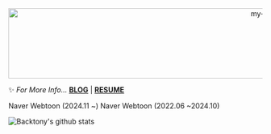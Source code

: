 <div align="center">
 <img src="https://github.com/backtony/backtony.github.io/blob/master/assets/img/readmelogo.gif" alt="my-logo" height="140" width="1000">
</div>
  


✨ *For More Info...* **[BLOG](https://backtony.tistory.com)** | **[RESUME](https://backtony.github.io)**

Naver Webtoon (2024.11 ~)
Naver Webtoon (2022.06 ~2024.10)

![Backtony's github stats](https://github-readme-stats.vercel.app/api?username=backtony&show_icons=true&theme=merko)








